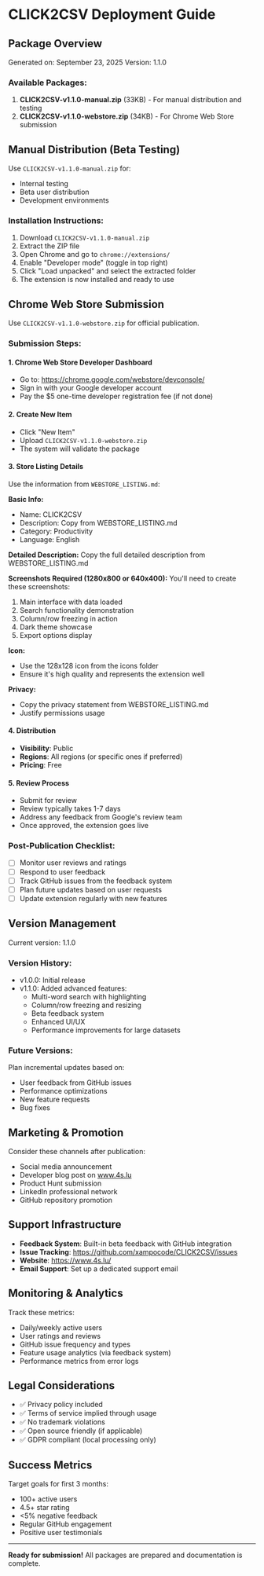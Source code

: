 # CLICK2CSV Deployment Guide

## Package Overview
Generated on: September 23, 2025
Version: 1.1.0

### Available Packages:
1. **CLICK2CSV-v1.1.0-manual.zip** (33KB) - For manual distribution and testing
2. **CLICK2CSV-v1.1.0-webstore.zip** (34KB) - For Chrome Web Store submission

## Manual Distribution (Beta Testing)
Use `CLICK2CSV-v1.1.0-manual.zip` for:
- Internal testing
- Beta user distribution
- Development environments

### Installation Instructions:
1. Download `CLICK2CSV-v1.1.0-manual.zip`
2. Extract the ZIP file
3. Open Chrome and go to `chrome://extensions/`
4. Enable "Developer mode" (toggle in top right)
5. Click "Load unpacked" and select the extracted folder
6. The extension is now installed and ready to use

## Chrome Web Store Submission
Use `CLICK2CSV-v1.1.0-webstore.zip` for official publication.

### Submission Steps:

#### 1. Chrome Web Store Developer Dashboard
- Go to: https://chrome.google.com/webstore/devconsole/
- Sign in with your Google developer account
- Pay the $5 one-time developer registration fee (if not done)

#### 2. Create New Item
- Click "New Item"
- Upload `CLICK2CSV-v1.1.0-webstore.zip`
- The system will validate the package

#### 3. Store Listing Details
Use the information from `WEBSTORE_LISTING.md`:

**Basic Info:**
- Name: CLICK2CSV
- Description: Copy from WEBSTORE_LISTING.md
- Category: Productivity
- Language: English

**Detailed Description:**
Copy the full detailed description from WEBSTORE_LISTING.md

**Screenshots Required (1280x800 or 640x400):**
You'll need to create these screenshots:
1. Main interface with data loaded
2. Search functionality demonstration
3. Column/row freezing in action
4. Dark theme showcase
5. Export options display

**Icon:**
- Use the 128x128 icon from the icons folder
- Ensure it's high quality and represents the extension well

**Privacy:**
- Copy the privacy statement from WEBSTORE_LISTING.md
- Justify permissions usage

#### 4. Distribution
- **Visibility**: Public
- **Regions**: All regions (or specific ones if preferred)
- **Pricing**: Free

#### 5. Review Process
- Submit for review
- Review typically takes 1-7 days
- Address any feedback from Google's review team
- Once approved, the extension goes live

### Post-Publication Checklist:
- [ ] Monitor user reviews and ratings
- [ ] Respond to user feedback
- [ ] Track GitHub issues from the feedback system
- [ ] Plan future updates based on user requests
- [ ] Update extension regularly with new features

## Version Management
Current version: 1.1.0

### Version History:
- v1.0.0: Initial release
- v1.1.0: Added advanced features:
  - Multi-word search with highlighting
  - Column/row freezing and resizing
  - Beta feedback system
  - Enhanced UI/UX
  - Performance improvements for large datasets

### Future Versions:
Plan incremental updates based on:
- User feedback from GitHub issues
- Performance optimizations
- New feature requests
- Bug fixes

## Marketing & Promotion
Consider these channels after publication:
- Social media announcement
- Developer blog post on www.4s.lu
- Product Hunt submission
- LinkedIn professional network
- GitHub repository promotion

## Support Infrastructure
- **Feedback System**: Built-in beta feedback with GitHub integration
- **Issue Tracking**: https://github.com/xampocode/CLICK2CSV/issues
- **Website**: https://www.4s.lu/
- **Email Support**: Set up a dedicated support email

## Monitoring & Analytics
Track these metrics:
- Daily/weekly active users
- User ratings and reviews
- GitHub issue frequency and types
- Feature usage analytics (via feedback system)
- Performance metrics from error logs

## Legal Considerations
- ✅ Privacy policy included
- ✅ Terms of service implied through usage
- ✅ No trademark violations
- ✅ Open source friendly (if applicable)
- ✅ GDPR compliant (local processing only)

## Success Metrics
Target goals for first 3 months:
- 100+ active users
- 4.5+ star rating
- <5% negative feedback
- Regular GitHub engagement
- Positive user testimonials

---

**Ready for submission!** All packages are prepared and documentation is complete.